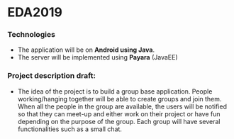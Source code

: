# EDA2019


### Technologies
- The application will be on **Android using Java**.<br>
- The server will be implemented using **Payara** (JavaEE)


### Project description draft:
- The idea of the project is to build a group base application. People working/hanging together will be able to create groups and join them. When all the people in the group are available, the users will be notified so that they can meet-up and either work on their project or have fun depending on the purpose of the group.
Each group will have several functionalities such as a small chat.
